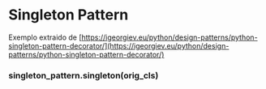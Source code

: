 # Singleton Pattern

<a id="module-singleton_pattern"></a>

Exemplo extraido de [https://igeorgiev.eu/python/design-patterns/python-singleton-pattern-decorator/](https://igeorgiev.eu/python/design-patterns/python-singleton-pattern-decorator/)

### singleton_pattern.singleton(orig_cls)
